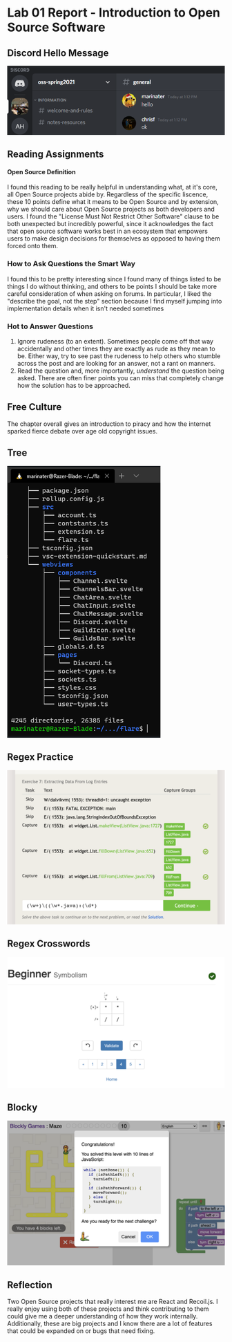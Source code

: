 # Lab 01 Report - Introduction to Open Source Software

## Discord Hello Message

![Hello](discord-hello.png)

## Reading Assignments
#### Open Source Definition
I found this reading to be really helpful in understanding what, at it's core, all Open Source projects abide by. Regardless of the specific liscence, these 10 points define what it means to be Open Source and by extension, why we should care about Open Source projects as both developers and users. I found the "License Must Not Restrict Other Software" clause to be both unexpected but incredibly powerful, since it acknowledges the fact that open source software works best in an ecosystem that empowers users to make design decisions for themselves as opposed to having them forced onto them.
### How to Ask Questions the Smart Way
I found this to be pretty interesting since I found many of things listed to be things I do without thinking, and others to be points I should be take more careful consideration of when asking on forums. In particular, I liked the "describe the goal, not the step" section because I find myself jumping into implementation details when it isn't needed sometimes
### Hot to Answer Questions
1. Ignore rudeness (to an extent). Sometimes people come off that way accidentally and other times they are exactly as rude as they mean to be. Either way, try to see past the rudeness to help others who stumble across the post and are looking for an answer, not a rant on manners.
2. Read the question and, more importantly, *understand* the question being asked. There are often finer points you can miss that completely change how the solution has to be approached.
## Free Culture
The chapter overall gives an introduction to piracy and how the internet sparked fierce debate over age old copyright issues.
## Tree

![Tree](tree.png)

## Regex Practice
![Regex Practice](regex-practice.png)

## Regex Crosswords
![Regex Crosswords](regex-crossword.png)

## Blocky
![Blocky](blocky.png)

## Reflection
Two Open Source projects that really interest me are React and Recoil.js. I really enjoy using both of these projects and think contributing to them could give me a deeper understanding of how they work internally. Additionally, these are big projects and I know there are a lot of features that could be expanded on or bugs that need fixing.
